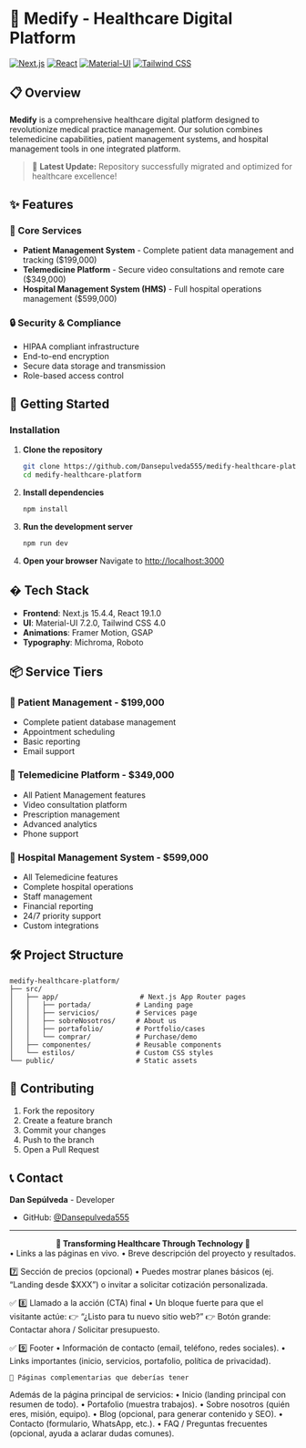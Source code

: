 
# 🏥 Medify - Healthcare Digital Platform

[![Next.js](https://img.shields.io/badge/Next.js-15.4.4-black?logo=next.js)](https://nextjs.org/)
[![React](https://img.shields.io/badge/React-19.1.0-blue?logo=react)](https://reactjs.org/)
[![Material-UI](https://img.shields.io/badge/Material--UI-7.2.0-blue?logo=mui)](https://mui.com/)
[![Tailwind CSS](https://img.shields.io/badge/Tailwind_CSS-4.0-38B2AC?logo=tailwind-css)](https://tailwindcss.com/)

## 📋 Overview

**Medify** is a comprehensive healthcare digital platform designed to revolutionize medical practice management. Our solution combines telemedicine capabilities, patient management systems, and hospital management tools in one integrated platform.

> 🚀 **Latest Update:** Repository successfully migrated and optimized for healthcare excellence!

## ✨ Features

### 🎯 Core Services
- **Patient Management System** - Complete patient data management and tracking ($199,000)
- **Telemedicine Platform** - Secure video consultations and remote care ($349,000)
- **Hospital Management System (HMS)** - Full hospital operations management ($599,000)

### 🔒 Security & Compliance
- HIPAA compliant infrastructure
- End-to-end encryption
- Secure data storage and transmission
- Role-based access control

## 🚀 Getting Started

### Installation

1. **Clone the repository**
   ```bash
   git clone https://github.com/Dansepulveda555/medify-healthcare-platform.git
   cd medify-healthcare-platform
   ```

2. **Install dependencies**
   ```bash
   npm install
   ```

3. **Run the development server**
   ```bash
   npm run dev
   ```

4. **Open your browser**
   Navigate to [http://localhost:3000](http://localhost:3000)

## �️ Tech Stack

- **Frontend**: Next.js 15.4.4, React 19.1.0
- **UI**: Material-UI 7.2.0, Tailwind CSS 4.0
- **Animations**: Framer Motion, GSAP
- **Typography**: Michroma, Roboto

## 📦 Service Tiers

### 🥉 Patient Management - $199,000
- Complete patient database management
- Appointment scheduling
- Basic reporting
- Email support

### 🥈 Telemedicine Platform - $349,000
- All Patient Management features
- Video consultation platform
- Prescription management
- Advanced analytics
- Phone support

### 🥇 Hospital Management System - $599,000
- All Telemedicine features
- Complete hospital operations
- Staff management
- Financial reporting
- 24/7 priority support
- Custom integrations

## 🛠️ Project Structure

```
medify-healthcare-platform/
├── src/
│   ├── app/                    # Next.js App Router pages
│   │   ├── portada/           # Landing page
│   │   ├── servicios/         # Services page
│   │   ├── sobreNosotros/     # About us
│   │   ├── portafolio/        # Portfolio/cases
│   │   └── comprar/           # Purchase/demo
│   ├── componentes/           # Reusable components
│   └── estilos/               # Custom CSS styles
└── public/                    # Static assets
```

## 🤝 Contributing

1. Fork the repository
2. Create a feature branch
3. Commit your changes
4. Push to the branch
5. Open a Pull Request

## 📞 Contact

**Dan Sepúlveda** - Developer
- GitHub: [@Dansepulveda555](https://github.com/Dansepulveda555)

---

<div align="center">
  <strong>🏥 Transforming Healthcare Through Technology 🚀</strong>
</div>
	•	Links a las páginas en vivo.
	•	Breve descripción del proyecto y resultados.



7️⃣ Sección de precios (opcional)
	•	Puedes mostrar planes básicos (ej. “Landing desde $XXX”) o invitar a solicitar cotización personalizada.



✅ 8️⃣ Llamado a la acción (CTA) final
	•	Un bloque fuerte para que el visitante actúe:
👉 “¿Listo para tu nuevo sitio web?”
👉 Botón grande: Contactar ahora / Solicitar presupuesto.




✅ 9️⃣ Footer
	•	Información de contacto (email, teléfono, redes sociales).
	•	Links importantes (inicio, servicios, portafolio, política de privacidad).




    📂 Páginas complementarias que deberías tener

Además de la página principal de servicios:
	•	Inicio (landing principal con resumen de todo).
	•	Portafolio (muestra trabajos).
	•	Sobre nosotros (quién eres, misión, equipo).
	•	Blog (opcional, para generar contenido y SEO).
	•	Contacto (formulario, WhatsApp, etc.).
	•	FAQ / Preguntas frecuentes (opcional, ayuda a aclarar dudas comunes).
